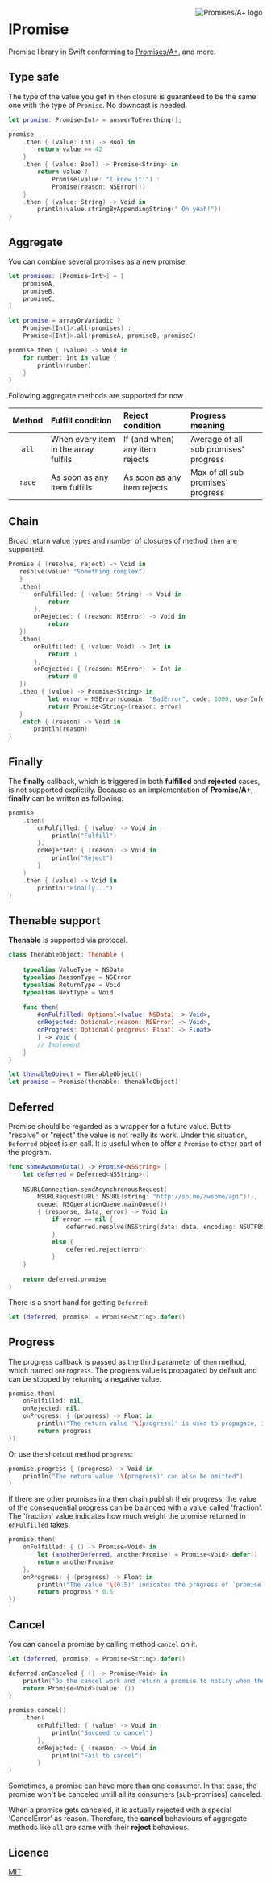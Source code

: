 <a href="http://promises-aplus.github.com/promises-spec"><img src="https://promises-aplus.github.com/promises-spec/assets/logo-small.png" alt="Promises/A+ logo" align="right"></a>

# IPromise

Promise library in Swift conforming to [Promises/A+](http://promises-aplus.github.com/promises-spec), and more.

## Type safe

The type of the value you get in `then` closure is guaranteed to be the same one with the type of `Promise`. No downcast is needed. 

```swift
let promise: Promise<Int> = answerToEverthing();

promise
    .then { (value: Int) -> Bool in
        return value == 42
    }
    .then { (value: Bool) -> Promise<String> in
        return value ?
            Promise(value: "I knew it!") :
            Promise(reason: NSError())
    }
    .then { (value: String) -> Void in
        println(value.stringByAppendingString(" Oh yeah!"))
}
```

## Aggregate

You can combine several promises as a new promise.

```swift
let promises: [Promise<Int>] = [
    promiseA,
    promiseB,
    promiseC,
]

let promise = arrayOrVariadic ?
    Promise<[Int]>.all(promises) :
    Promise<[Int]>.all(promiseA, promiseB, promiseC);

promise.then { (value) -> Void in
    for number: Int in value {
        println(number)
    }
}
```

Following aggregate methods are supported for now

| Method | Fulfill condition | Reject condition | Progress meaning |
| :--:  | :-- | :-- | :-- |
| `all` | When every item in the array fulfils | If (and when) any item rejects | Average of all sub promises' progress |
| `race` | As soon as any item fulfills | As soon as any item rejects | Max of all sub promises' progress |

## Chain

Broad return value types and number of closures of method `then` are supported.

```swift
Promise { (resolve, reject) -> Void in
   resolve(value: "Something complex")
   }
   .then(
       onFulfilled: { (value: String) -> Void in
           return
       },
       onRejected: { (reason: NSError) -> Void in
           return
   })
   .then(
       onFulfilled: { (value: Void) -> Int in
           return 1
       },
       onRejected: { (reason: NSError) -> Int in
           return 0
   })
   .then { (value) -> Promise<String> in
           let error = NSError(domain: "BadError", code: 1000, userInfo: nil)
           return Promise<String>(reason: error)   
   }
   .catch { (reason) -> Void in
       println(reason)
}
```

## Finally

The **finally** callback, which is triggered in both **fulfilled** and **rejected** cases, is not supported explictily. Because as an implementation of **Promise/A+**, **finally** can be written as following:

```swift
promise
    .then(
        onFulfilled: { (value) -> Void in
            println("Fulfill")
        },
        onRejected: { (reason) -> Void in
            println("Reject")
        }
    )
    .then { (value) -> Void in
        println("Finally...")
}
```

## Thenable support

**Thenable** is supported via protocal.

```swift
class ThenableObject: Thenable {
    
    typealias ValueType = NSData
    typealias ReasonType = NSError
    typealias ReturnType = Void
    typealias NextType = Void
    
    func then(
        #onFulfilled: Optional<(value: NSData) -> Void>,
        onRejected: Optional<(reason: NSError) -> Void>,
        onProgress: Optional<(progress: Float) -> Float>
        ) -> Void {
        // Implement
    }
}

let thenableObject = ThenableObject()
let promise = Promise(thenable: thenableObject)
```

## Deferred

Promise should be regarded as a wrapper for a future value. But to "resolve" or "reject" the value is not really its work. Under this situation, `Deferred` object is on call. It is useful when to offer a `Promise` to other part of the program.

```swift
func someAwsomeData() -> Promise<NSString> {
    let deferred = Deferred<NSString>()
    
    NSURLConnection.sendAsynchronousRequest(
        NSURLRequest(URL: NSURL(string: "http://so.me/awsome/api")!),
        queue: NSOperationQueue.mainQueue())
        { (response, data, error) -> Void in
            if error == nil {
                deferred.resolve(NSString(data: data, encoding: NSUTF8StringEncoding)!)
            }
            else {
                deferred.reject(error)
            }
    }
    
    return deferred.promise
}
```
There is a short hand for getting `Deferred`:

```swift
let (deferred, promise) = Promise<String>.defer()
```

## Progress

The progress callback is passed as the third parameter of `then` method, which named `onProgress`. The progress value is propagated by default and can be stopped by returning a negative value.

```swift
promise.then(
    onFulfilled: nil,
    onRejected: nil,
    onProgress: { (progress) -> Float in
        println("The return value '\(progress)' is used to propagate, if it is between 0.0...1.0")
        return progress
})
```

Or use the shortcut method `progress`:

```swift
promise.progress { (progress) -> Void in
    println("The return value '\(progress)' can also be omitted")
}
```

If there are other promises in a then chain publish their progress, the value of the consequential progress can be balanced with a value called 'fraction'. The 'fraction' value indicates how much weight the promise returned in `onFulfilled` takes.

```swift
promise.then(
    onFulfilled: { () -> Promise<Void> in
        let (anotherDeferred, anotherPromise) = Promise<Void>.defer()
        return anotherPromise
    },
    onProgress: { (progress) -> Float in
        println("The value '\(0.5)' indicates the progress of `promise` and `anotherPromise` take same weight")
        return progress * 0.5
})
```

## Cancel

You can cancel a promise by calling method `cancel` on it.

```swift
let (deferred, promise) = Promise<String>.defer()

deferred.onCanceled { () -> Promise<Void> in
    println("Do the cancel work and return a promise to notify when the work is finished")
    return Promise<Void>(value: ())
}

promise.cancel()
    .then(
        onFulfilled: { (value) -> Void in
            println("Succeed to cancel")
        },
        onRejected: { (reason) -> Void in
            println("Fail to cancel")
        }
)
```

Sometimes, a promise can have more than one consumer. In that case, the promise won't be canceled untill all its consumers (sub-promises) canceled.

When a promise gets canceled, it is actually rejected with a special 'CancelError' as reason. Therefore, the **cancel** behaviours of aggregate methods like `all` are same with their **reject** behavious.

## Licence

[MIT](https://github.com/coppercash/IPromise/blob/master/LICENSE)
